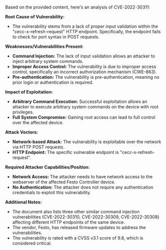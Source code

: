 Based on the provided content, here's an analysis of CVE-2022-30311:

**Root Cause of Vulnerability:**

*   The vulnerability stems from a lack of proper input validation within the "cecc-x-refresh-request" HTTP endpoint. Specifically, the endpoint fails to check for port syntax in POST requests.

**Weaknesses/Vulnerabilities Present:**

*   **Command Injection:** The lack of input validation allows an attacker to inject arbitrary system commands.
*   **Improper Access Control:** The vulnerability is due to improper access control, specifically an incorrect authorization mechanism (CWE-863).
*   **Pre-authentication:** The vulnerability is pre-authentication, meaning no prior login or authentication is required.

**Impact of Exploitation:**

*   **Arbitrary Command Execution:** Successful exploitation allows an attacker to execute arbitrary system commands on the device with root privileges.
*   **Full System Compromise:** Gaining root access can lead to full control over the affected device.

**Attack Vectors:**

*   **Network-based Attack:** The vulnerability is exploitable over the network via HTTP POST requests.
*   **HTTP Endpoint:** The specific vulnerable endpoint is "cecc-x-refresh-request".

**Required Attacker Capabilities/Position:**

*   **Network Access:** The attacker needs to have network access to the webserver of the affected Festo Controller device.
*   **No Authentication:** The attacker does not require any authentication credentials to exploit this vulnerability.

**Additional Notes:**

*   The document also lists three other similar command injection vulnerabilities (CVE-2022-30310, CVE-2022-30309, CVE-2022-30308) affecting different HTTP endpoints of the same device.
*   The vendor, Festo, has released firmware updates to address the vulnerabilities.
*   The vulnerability is rated with a CVSS v3.1 score of 9.8, which is considered critical.